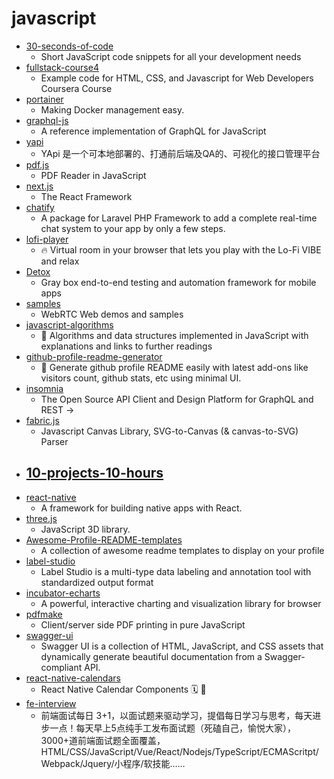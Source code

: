 # javascript
- [30-seconds-of-code](https://github.com/30-seconds/30-seconds-of-code)
  - Short JavaScript code snippets for all your development needs
- [fullstack-course4](https://github.com/jhu-ep-coursera/fullstack-course4)
  - Example code for HTML, CSS, and Javascript for Web Developers Coursera Course
- [portainer](https://github.com/portainer/portainer)
  - Making Docker management easy.
- [graphql-js](https://github.com/graphql/graphql-js)
  - A reference implementation of GraphQL for JavaScript
- [yapi](https://github.com/YMFE/yapi)
  - YApi 是一个可本地部署的、打通前后端及QA的、可视化的接口管理平台
- [pdf.js](https://github.com/mozilla/pdf.js)
  - PDF Reader in JavaScript
- [next.js](https://github.com/vercel/next.js)
  - The React Framework
- [chatify](https://github.com/munafio/chatify)
  - A package for Laravel PHP Framework to add a complete real-time chat system to your app by only a few steps.
- [lofi-player](https://github.com/magenta/lofi-player)
  - 🔥 Virtual room in your browser that lets you play with the Lo-Fi VIBE and relax
- [Detox](https://github.com/wix/Detox)
  - Gray box end-to-end testing and automation framework for mobile apps
- [samples](https://github.com/webrtc/samples)
  - WebRTC Web demos and samples
- [javascript-algorithms](https://github.com/trekhleb/javascript-algorithms)
  - 📝 Algorithms and data structures implemented in JavaScript with explanations and links to further readings
- [github-profile-readme-generator](https://github.com/rahuldkjain/github-profile-readme-generator)
  - 🚀 Generate github profile README easily with latest add-ons like visitors count, github stats, etc using minimal UI.
- [insomnia](https://github.com/Kong/insomnia)
  - The Open Source API Client and Design Platform for GraphQL and REST ->
- [fabric.js](https://github.com/fabricjs/fabric.js)
  - Javascript Canvas Library, SVG-to-Canvas (& canvas-to-SVG) Parser
- [10-projects-10-hours](https://github.com/florinpop17/10-projects-10-hours)
  - 
- [react-native](https://github.com/facebook/react-native)
  - A framework for building native apps with React.
- [three.js](https://github.com/mrdoob/three.js)
  - JavaScript 3D library.
- [Awesome-Profile-README-templates](https://github.com/kautukkundan/Awesome-Profile-README-templates)
  - A collection of awesome readme templates to display on your profile
- [label-studio](https://github.com/heartexlabs/label-studio)
  - Label Studio is a multi-type data labeling and annotation tool with standardized output format
- [incubator-echarts](https://github.com/apache/incubator-echarts)
  - A powerful, interactive charting and visualization library for browser
- [pdfmake](https://github.com/bpampuch/pdfmake)
  - Client/server side PDF printing in pure JavaScript
- [swagger-ui](https://github.com/swagger-api/swagger-ui)
  - Swagger UI is a collection of HTML, JavaScript, and CSS assets that dynamically generate beautiful documentation from a Swagger-compliant API.
- [react-native-calendars](https://github.com/wix/react-native-calendars)
  - React Native Calendar Components 🗓️ 📆
- [fe-interview](https://github.com/haizlin/fe-interview)
  - 前端面试每日 3+1，以面试题来驱动学习，提倡每日学习与思考，每天进步一点！每天早上5点纯手工发布面试题（死磕自己，愉悦大家），3000+道前端面试题全面覆盖，HTML/CSS/JavaScript/Vue/React/Nodejs/TypeScript/ECMAScritpt/Webpack/Jquery/小程序/软技能……
